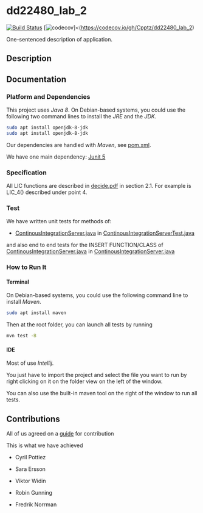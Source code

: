 # dd22480_lab_2


[![Build Status](https://travis-ci.org/Cpptz/dd22480_lab_2.svg?branch=master)](https://travis-ci.org/Cpptz/dd22480_lab_2)
[![codecov](https://codecov.io/gh/Cpptz/dd22480_lab_2/branch/master/graph/badge.svg)]<(https://codecov.io/gh/Cpptz/dd22480_lab_2)


One-sentenced description of application.


## Description


## Documentation
### Platform and Dependencies
This project uses *Java 8*.
On Debian-based systems, you could use the following two command lines to install the *JRE* and the *JDK*.
```bash
sudo apt install openjdk-8-jdk
sudo apt install openjdk-8-jdk
```
Our dependencies are handled with *Maven*, see [pom.xml](pom.xml). 


We have one main dependency: [Junit 5](https://junit.org/junit5/) 

### Specification
All LIC functions are described in [decide.pdf](decide.pdf) in section 2.1. For example is LIC_4() described under point 4.

### Test
We have written unit tests for methods of:
* [ContinousIntegrationServer.java](src/main/java/main/ContinousIntegrationServer.java) in [ContinousIntegrationServerTest.java](src/test/java/main/ContinousIntegrationServerTest.java )

and also end to end tests for the INSERT FUNCTION/CLASS of [ContinousIntegrationServer.java](src/main/java/main/ContinousIntegrationServer.java) 
in [ContinousIntegrationServer.java](src/test/java/main/ContinousIntegrationServer.java) 

### How to Run It
#### Terminal
On Debian-based systems, you could use the following  command line to install *Maven*.
```bash
sudo apt install maven
```
Then at the root folder, you can launch all tests by running
```bash
mvn test -B
```

#### IDE
Most of use *Intellij*.  

You just have to import the project and select the file you want to run by right clicking 
on it on the folder view on the left of the window.

You can also use the built-in maven tool on the right of the window to run all tests.

## Contributions

All of us agreed on a [guide](CONTRIBUTING.md) for contribution

This is what we have achieved 
* Cyril Pottiez


* Sara Ersson
	
	
* Viktor Widin


* Robin Gunning
    
    
* Fredrik Norrman

